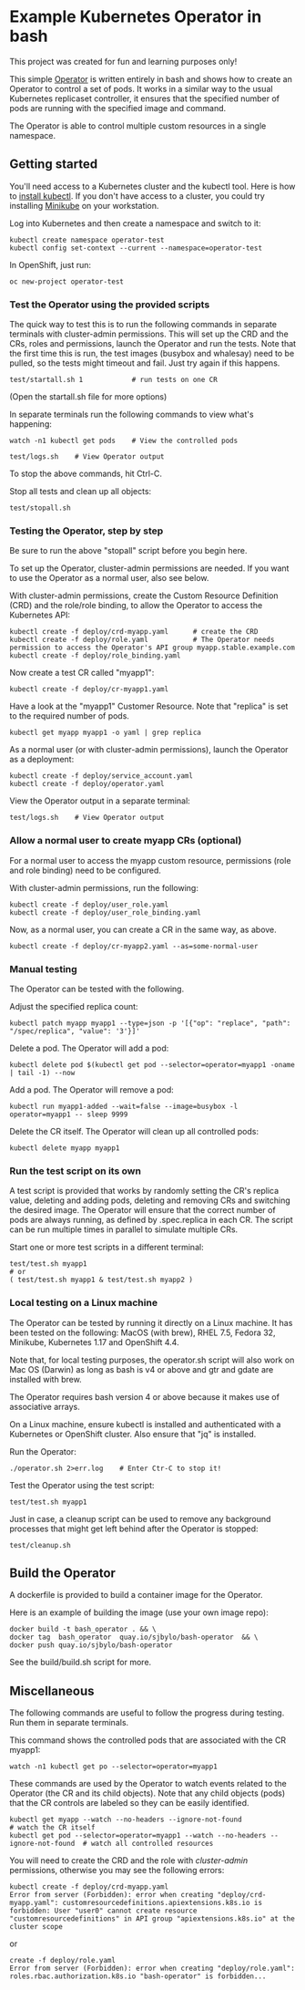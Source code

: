 # Example Kubernetes Operator in bash

This project was created for fun and learning purposes only!

This simple [Operator](https://kubernetes.io/docs/concepts/extend-kubernetes/operator/) is written entirely in bash and shows how to create an Operator to control a set of pods.  It works in a similar way to the usual Kubernetes replicaset controller, it ensures that the specified number of pods are running with the specified image and command.

The Operator is able to control multiple custom resources in a single namespace. 

## Getting started

You'll need access to a Kubernetes cluster and the kubectl tool.  Here is how to [install kubectl](https://kubernetes.io/docs/tasks/tools/install-kubectl/). If you don't have access to a cluster, you could try installing [Minikube](https://minikube.sigs.k8s.io/docs/) on your workstation. 

Log into Kubernetes and then create a namespace and switch to it:

```
kubectl create namespace operator-test
kubectl config set-context --current --namespace=operator-test
```

In OpenShift, just run:

```
oc new-project operator-test
```

### Test the Operator using the provided scripts

The quick way to test this is to run the following commands in separate terminals with cluster-admin permissions. This will set up the CRD and the CRs, roles and permissions, launch the Operator and run the tests.  Note that the first time this is run, the test images (busybox and whalesay) need to be pulled, so the tests might timeout and fail.  Just try again if this happens.  

```
test/startall.sh 1            # run tests on one CR 
```
(Open the startall.sh file for more options) 

In separate terminals run the following commands to view what's happening:

```
watch -n1 kubectl get pods    # View the controlled pods
```

```
test/logs.sh    # View Operator output
```


To stop the above commands, hit Ctrl-C. 


Stop all tests and clean up all objects:

```
test/stopall.sh
```


### Testing the Operator, step by step

Be sure to run the above "stopall" script before you begin here.

To set up the Operator, cluster-admin permissions are needed.  If you want to use the Operator as a normal user, also see below. 

With cluster-admin permissions, create the Custom Resource Definition (CRD) and the role/role binding, to allow the Operator to access the Kubernetes API:

```
kubectl create -f deploy/crd-myapp.yaml      # create the CRD
kubectl create -f deploy/role.yaml           # The Operator needs permission to access the Operator's API group myapp.stable.example.com
kubectl create -f deploy/role_binding.yaml  
```

Now create a test CR called "myapp1":

```
kubectl create -f deploy/cr-myapp1.yaml	 
```

Have a look at the "myapp1" Customer Resource.  Note that "replica" is set to the required number of pods.

```
kubectl get myapp myapp1 -o yaml | grep replica
```


As a normal user (or with cluster-admin permissions), launch the Operator as a deployment:

```
kubectl create -f deploy/service_account.yaml
kubectl create -f deploy/operator.yaml
```

View the Operator output in a separate terminal:

```
test/logs.sh    # View Operator output
```

### Allow a normal user to create myapp CRs (optional)

For a normal user to access the myapp custom resource, permissions (role and role binding) need to be configured.

With cluster-admin permissions, run the following:

```
kubectl create -f deploy/user_role.yaml
kubectl create -f deploy/user_role_binding.yaml  
```

Now, as a normal user, you can create a CR in the same way, as above.

```
kubectl create -f deploy/cr-myapp2.yaml	--as=some-normal-user
```

### Manual testing

The Operator can be tested with the following.

Adjust the specified replica count:

```
kubectl patch myapp myapp1 --type=json -p '[{"op": "replace", "path": "/spec/replica", "value": '3'}]'
```

Delete a pod.  The Operator will add a pod:

```
kubectl delete pod $(kubectl get pod --selector=operator=myapp1 -oname | tail -1) --now
```

Add a pod.  The Operator will remove a pod:

```
kubectl run myapp1-added --wait=false --image=busybox -l operator=myapp1 -- sleep 9999
```

Delete the CR itself.  The Operator will clean up all controlled pods:

```
kubectl delete myapp myapp1
```


### Run the test script on its own

A test script is provided that works by randomly setting the CR's replica value, deleting and adding pods, deleting and removing CRs and switching the desired image.  The Operator will ensure that the correct number of pods are always running, as defined by .spec.replica in each CR.  The script can be run multiple times in parallel to simulate multiple CRs.

Start one or more test scripts in a different terminal:

```
test/test.sh myapp1
# or
( test/test.sh myapp1 & test/test.sh myapp2 )
```



### Local testing on a Linux machine

The Operator can be tested by running it directly on a Linux machine.  It has been tested on the following: MacOS (with brew), RHEL 7.5, Fedora 32, Minikube, Kubernetes 1.17 and OpenShift 4.4.

Note that, for local testing purposes, the operator.sh script will also work on Mac OS (Darwin) as long as bash is v4 or above and gtr and gdate are installed with brew. 

The Operator requires bash version 4 or above because it makes use of associative arrays.

On a Linux machine, ensure kubectl is installed and authenticated with a Kubernetes or OpenShift cluster.  Also ensure that "jq" is installed.

Run the Operator:

```
./operator.sh 2>err.log    # Enter Ctr-C to stop it!
```

Test the Operator using the test script:

```
test/test.sh myapp1
```

Just in case, a cleanup script can be used to remove any background processes that might get left behind after the Operator is stopped:

```
test/cleanup.sh
```

## Build the Operator

A dockerfile is provided to build a container image for the Operator. 

Here is an example of building the image (use your own image repo):

```
docker build -t bash_operator . && \
docker tag  bash_operator  quay.io/sjbylo/bash-operator  && \
docker push quay.io/sjbylo/bash-operator 
```

See the build/build.sh script for more.


## Miscellaneous

The following commands are useful to follow the progress during testing.  Run them in separate terminals. 

This command shows the controlled pods that are associated with the CR myapp1:

```
watch -n1 kubectl get po --selector=operator=myapp1
```

These commands are used by the Operator to watch events related to the Operator (the CR and its child objects). Note that any child objects (pods) that the CR controls are labeled so they can be easily identified.

```
kubectl get myapp --watch --no-headers --ignore-not-found                           # watch the CR itself
kubectl get pod --selector=operator=myapp1 --watch --no-headers --ignore-not-found  # watch all controlled resources 
```

You will need to create the CRD and the role with _cluster-admin_ permissions, otherwise you may see the following errors:

```
kubectl create -f deploy/crd-myapp.yaml
Error from server (Forbidden): error when creating "deploy/crd-myapp.yaml": customresourcedefinitions.apiextensions.k8s.io is forbidden: User "user0" cannot create resource "customresourcedefinitions" in API group "apiextensions.k8s.io" at the cluster scope
```
 
or

```
create -f deploy/role.yaml
Error from server (Forbidden): error when creating "deploy/role.yaml": roles.rbac.authorization.k8s.io "bash-operator" is forbidden...
```


